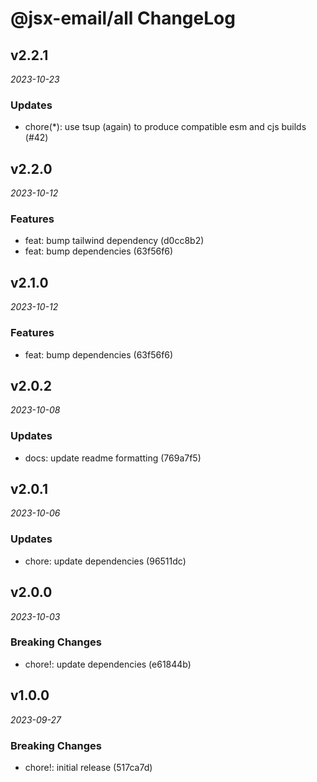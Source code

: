 # @jsx-email/all ChangeLog

## v2.2.1

_2023-10-23_

### Updates

- chore(\*): use tsup (again) to produce compatible esm and cjs builds (#42)

## v2.2.0

_2023-10-12_

### Features

- feat: bump tailwind dependency (d0cc8b2)
- feat: bump dependencies (63f56f6)

## v2.1.0

_2023-10-12_

### Features

- feat: bump dependencies (63f56f6)

## v2.0.2

_2023-10-08_

### Updates

- docs: update readme formatting (769a7f5)

## v2.0.1

_2023-10-06_

### Updates

- chore: update dependencies (96511dc)

## v2.0.0

_2023-10-03_

### Breaking Changes

- chore!: update dependencies (e61844b)

## v1.0.0

_2023-09-27_

### Breaking Changes

- chore!: initial release (517ca7d)
